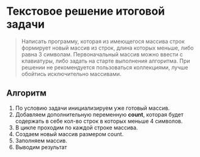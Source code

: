 # Текстовое решение  итоговой задачи #
>Написать программу, которая из имеющегося массива строк формирует новый массив из строк, длина которых меньше, либо равна 3 символам. Первоначальный массив можно ввести с клавиатуры, либо задать на старте выполнения алгоритма. При решении не рекомендуется пользоваться коллекциями, лучше обойтись исключительно массивами.
## Алгоритм ##
1. По условию задачи инициализируем уже готовый массив.
2. Добавляем дополнительную переменную **count**, которая будет содержать в себе кол-во строк в которых меньше 4 символов.
3. В цикле проходим по каждой строке массива. 
4. Создаем новый массив размером count.
5. Заполняем массив.
6. Выводим результат